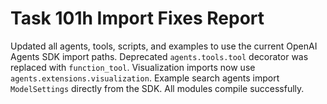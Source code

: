 # Task 101h Import Fixes Report

Updated all agents, tools, scripts, and examples to use the current OpenAI Agents SDK import paths. Deprecated `agents.tools.tool` decorator was replaced with `function_tool`. Visualization imports now use `agents.extensions.visualization`. Example search agents import `ModelSettings` directly from the SDK. All modules compile successfully.
